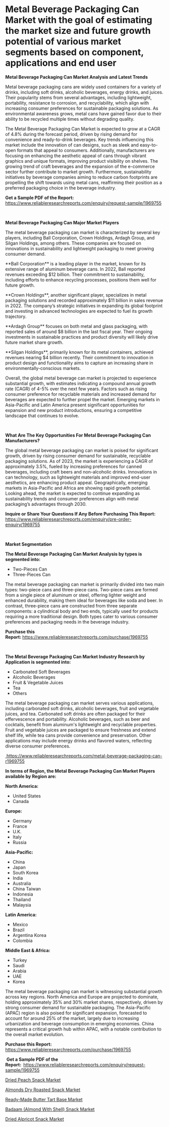 <p><h1>Metal Beverage Packaging Can Market with the goal of estimating the market size and future growth potential of various market segments based on component, applications and end user</h1></p><p><strong>Metal Beverage Packaging Can Market Analysis and Latest Trends</strong></p>
<p><p>Metal beverage packaging cans are widely used containers for a variety of drinks, including soft drinks, alcoholic beverages, energy drinks, and juices. Their popularity stems from several advantages, including lightweight, portability, resistance to corrosion, and recyclability, which align with increasing consumer preferences for sustainable packaging solutions. As environmental awareness grows, metal cans have gained favor due to their ability to be recycled multiple times without degrading quality.</p><p>The Metal Beverage Packaging Can Market is expected to grow at a CAGR of 4.8% during the forecast period, driven by rising demand for convenience and ready-to-drink beverages. Key trends influencing this market include the innovation of can designs, such as sleek and easy-to-open formats that appeal to consumers. Additionally, manufacturers are focusing on enhancing the aesthetic appeal of cans through vibrant graphics and unique formats, improving product visibility on shelves. The growing trend of craft beverages and the expansion of the e-commerce sector further contribute to market growth. Furthermore, sustainability initiatives by beverage companies aiming to reduce carbon footprints are propelling the shift towards using metal cans, reaffirming their position as a preferred packaging choice in the beverage industry.</p></p>
<p><strong>Get a Sample PDF of the Report:&nbsp;</strong> <a href="https://www.reliableresearchreports.com/enquiry/request-sample/1969755?utm_campaign=31&utm_medium=2&utm_source=Github&utm_content=ia&utm_term=15022025&utm_id=metal-beverage-packaging-can">https://www.reliableresearchreports.com/enquiry/request-sample/1969755</a></p>
<p>&nbsp;</p>
<p><strong>Metal Beverage Packaging Can Major Market Players</strong></p>
<p><p>The metal beverage packaging can market is characterized by several key players, including Ball Corporation, Crown Holdings, Ardagh Group, and Silgan Holdings, among others. These companies are focused on innovations in sustainability and lightweight packaging to meet growing consumer demand.</p><p>**Ball Corporation** is a leading player in the market, known for its extensive range of aluminum beverage cans. In 2022, Ball reported revenues exceeding $12 billion. Their commitment to sustainability, including efforts to enhance recycling processes, positions them well for future growth.</p><p>**Crown Holdings**, another significant player, specializes in metal packaging solutions and recorded approximately $11 billion in sales revenue in 2022. The company’s strategic initiatives in expanding its global footprint and investing in advanced technologies are expected to fuel its growth trajectory.</p><p>**Ardagh Group** focuses on both metal and glass packaging, with reported sales of around $8 billion in the last fiscal year. Their ongoing investments in sustainable practices and product diversity will likely drive future market share growth.</p><p>**Silgan Holdings**, primarily known for its metal containers, achieved revenues nearing $4 billion recently. Their commitment to innovation in product design and functionality aims to capture an increasing share in environmentally-conscious markets.</p><p>Overall, the global metal beverage can market is projected to experience substantial growth, with estimates indicating a compound annual growth rate (CAGR) of 4-5% over the next few years. Factors such as rising consumer preference for recyclable materials and increased demand for beverages are expected to further propel the market. Emerging markets in Asia-Pacific and Latin America present significant opportunities for expansion and new product introductions, ensuring a competitive landscape that continues to evolve.</p></p>
<p>&nbsp;</p>
<p><strong>What Are The Key Opportunities For Metal Beverage Packaging Can Manufacturers?</strong></p>
<p><p>The global metal beverage packaging can market is poised for significant growth, driven by rising consumer demand for sustainable, recyclable packaging solutions. As of 2023, the market is experiencing a CAGR of approximately 3.5%, fueled by increasing preferences for canned beverages, including craft beers and non-alcoholic drinks. Innovations in can technology, such as lightweight materials and improved end-user aesthetics, are enhancing product appeal. Geographically, emerging markets in Asia-Pacific and Africa are showing rapid growth potential. Looking ahead, the market is expected to continue expanding as sustainability trends and consumer preferences align with metal packaging’s advantages through 2030.</p></p>
<p><strong>Inquire or Share Your Questions If Any Before Purchasing This Report:</strong> <a href="https://www.reliableresearchreports.com/enquiry/pre-order-enquiry/1969755?utm_campaign=31&utm_medium=2&utm_source=Github&utm_content=ia&utm_term=15022025&utm_id=metal-beverage-packaging-can">https://www.reliableresearchreports.com/enquiry/pre-order-enquiry/1969755</a></p>
<p>&nbsp;</p>
<p><strong>Market Segmentation</strong></p>
<p><strong>The Metal Beverage Packaging Can Market Analysis by types is segmented into:</strong></p>
<p><ul><li>Two-Pieces Can</li><li>Three-Pieces Can</li></ul></p>
<p><p>The metal beverage packaging can market is primarily divided into two main types: two-piece cans and three-piece cans. Two-piece cans are formed from a single piece of aluminum or steel, offering lighter weight and enhanced durability, making them ideal for beverages like soda and beer. In contrast, three-piece cans are constructed from three separate components: a cylindrical body and two ends, typically used for products requiring a more traditional design. Both types cater to various consumer preferences and packaging needs in the beverage industry.</p></p>
<p><strong>Purchase this Report:&nbsp;</strong><a href="https://www.reliableresearchreports.com/purchase/1969755?utm_campaign=31&utm_medium=2&utm_source=Github&utm_content=ia&utm_term=15022025&utm_id=metal-beverage-packaging-can">https://www.reliableresearchreports.com/purchase/1969755</a></p>
<p>&nbsp;</p>
<p><strong>The Metal Beverage Packaging Can Market Industry Research by Application is segmented into:</strong></p>
<p><ul><li>Carbonated Soft Beverages</li><li>Alcoholic Beverages</li><li>Fruit & Vegetable Juices</li><li>Tea</li><li>Others</li></ul></p>
<p><p>The metal beverage packaging can market serves various applications, including carbonated soft drinks, alcoholic beverages, fruit and vegetable juices, and tea. Carbonated soft drinks are often packaged for their effervescence and portability. Alcoholic beverages, such as beer and cocktails, benefit from aluminum's lightweight and recyclable properties. Fruit and vegetable juices are packaged to ensure freshness and extend shelf life, while tea cans provide convenience and preservation. Other applications may include energy drinks and flavored waters, reflecting diverse consumer preferences.</p></p>
<p><a href="https://www.reliableresearchreports.com/metal-beverage-packaging-can-r1969755?utm_campaign=31&utm_medium=2&utm_source=Github&utm_content=ia&utm_term=15022025&utm_id=metal-beverage-packaging-can">&nbsp;https://www.reliableresearchreports.com/metal-beverage-packaging-can-r1969755</a></p>
<p><strong>In terms of Region, the Metal Beverage Packaging Can Market Players available by Region are:</strong></p>
<p>
    <p> <strong> North America: </strong>
        <ul>
            <li>United States</li>
            <li>Canada</li>
        </ul>
        </p> 
    <p> <strong> Europe: </strong>
        <ul>
            <li>Germany</li>
            <li>France</li>
            <li>U.K.</li>
            <li>Italy</li>
            <li>Russia</li>
        </ul>
        </p> 
    <p> <strong> Asia-Pacific: </strong>
        <ul>
            <li>China</li>
            <li>Japan</li>
            <li>South Korea</li>
            <li>India</li>
            <li>Australia</li>
            <li>China Taiwan</li>
            <li>Indonesia</li>
            <li>Thailand</li>
            <li>Malaysia</li>
        </ul>
        </p> 
    <p> <strong> Latin America: </strong>
        <ul>
            <li>Mexico</li>
            <li>Brazil</li>
            <li>Argentina Korea</li>
            <li>Colombia</li>
        </ul>
        </p> 
    <p> <strong> Middle East & Africa: </strong>
        <ul>
            <li>Turkey</li>
            <li>Saudi</li>
            <li>Arabia</li>
            <li>UAE</li>
            <li>Korea</li>
        </ul>
    </p>
    </p>
<p><p>The metal beverage packaging can market is witnessing substantial growth across key regions. North America and Europe are projected to dominate, holding approximately 35% and 30% market shares, respectively, driven by strong consumer demand for sustainable packaging. The Asia-Pacific (APAC) region is also poised for significant expansion, forecasted to account for around 25% of the market, largely due to increasing urbanization and beverage consumption in emerging economies. China represents a critical growth hub within APAC, with a notable contribution to the overall market evolution.</p></p>
<p><strong>Purchase this Report: </strong><a href="https://www.reliableresearchreports.com/purchase/1969755?utm_campaign=31&utm_medium=2&utm_source=Github&utm_content=ia&utm_term=15022025&utm_id=metal-beverage-packaging-can">https://www.reliableresearchreports.com/purchase/1969755</a></p>
<p>&nbsp;<strong>Get a Sample PDF of the Report:&nbsp;&nbsp;</strong><a href="https://www.reliableresearchreports.com/enquiry/request-sample/1969755?utm_campaign=31&utm_medium=2&utm_source=Github&utm_content=ia&utm_term=15022025&utm_id=metal-beverage-packaging-can">https://www.reliableresearchreports.com/enquiry/request-sample/1969755</a></p>
<p><strong></strong></p>
<p><p><a href="https://github.com/boisetwa16/Market-Research-Report-List-1/blob/main/dried-peach-snack-market.md?utm_campaign=31&utm_medium=2&utm_source=Github&utm_content=ia&utm_term=15022025&utm_id=metal-beverage-packaging-can">Dried Peach Snack Market</a></p><p><a href="https://github.com/crooneinis80/Market-Research-Report-List-1/blob/main/almonds-dry-roasted-snack-market.md?utm_campaign=31&utm_medium=2&utm_source=Github&utm_content=ia&utm_term=15022025&utm_id=metal-beverage-packaging-can">Almonds Dry Roasted Snack Market</a></p><p><a href="https://github.com/bogganbillie6969/Market-Research-Report-List-1/blob/main/ready-made-butter-tart-base-market.md?utm_campaign=31&utm_medium=2&utm_source=Github&utm_content=ia&utm_term=15022025&utm_id=metal-beverage-packaging-can">Ready-Made Butter Tart Base Market</a></p><p><a href="https://github.com/viipposahko25/Market-Research-Report-List-1/blob/main/badaam-almond-with-shell-snack-market.md?utm_campaign=31&utm_medium=2&utm_source=Github&utm_content=ia&utm_term=15022025&utm_id=metal-beverage-packaging-can">Badaam (Almond With Shell) Snack Market</a></p><p><a href="https://github.com/zupankocka/Market-Research-Report-List-1/blob/main/dried-alpricot-snack-market.md?utm_campaign=31&utm_medium=2&utm_source=Github&utm_content=ia&utm_term=15022025&utm_id=metal-beverage-packaging-can">Dried Alpricot Snack Market</a></p></p>